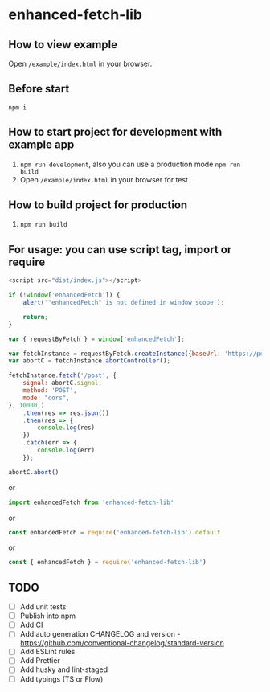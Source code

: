 # enhanced-fetch-lib

## How to view example
Open `/example/index.html` in your browser.

## Before start
`npm i`

## How to start project for development with example app
1. `npm run development`, also you can use a production mode `npm run build`
2. Open `/example/index.html` in your browser for test

## How to build project for production
1. `npm run build`

## For usage: you can use script tag, import or require
```js
<script src="dist/index.js"></script>

if (!window['enhancedFetch']) {
    alert('"enhancedFetch" is not defined in window scope');

    return;
}

var { requestByFetch } = window['enhancedFetch'];

var fetchInstance = requestByFetch.createInstance({baseUrl: 'https://poller.jeetiss.now.sh',});
var abortC = fetchInstance.abortController();

fetchInstance.fetch('/post', {
    signal: abortC.signal,
    method: 'POST',
    mode: "cors",
}, 10000,)
    .then(res => res.json())
    .then(res => {
        console.log(res)
    })
    .catch(err => {
        console.log(err)
    });

abortC.abort()
```
or
```js
import enhancedFetch from 'enhanced-fetch-lib'
```
or
```js
const enhancedFetch = require('enhanced-fetch-lib').default
```
or
```js
const { enhancedFetch } = require('enhanced-fetch-lib')
```

## TODO
- [ ] Add unit tests
- [ ] Publish into npm
- [ ] Add CI
- [ ] Add auto generation CHANGELOG and version - https://github.com/conventional-changelog/standard-version
- [ ] Add ESLint rules
- [ ] Add Prettier
- [ ] Add husky and lint-staged
- [ ] Add typings (TS or Flow)
